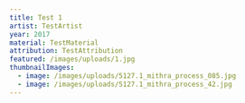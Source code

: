 ```yaml
---
title: Test 1
artist: TestArtist
year: 2017
material: TestMaterial
attribution: TestAttribution
featured: /images/uploads/1.jpg
thumbnailImages:
  - image: /images/uploads/5127.1_mithra_process_085.jpg
  - image: /images/uploads/5127.1_mithra_process_42.jpg
---
```

